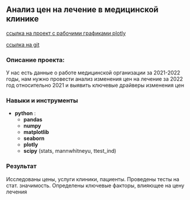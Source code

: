 ## Анализ цен на лечение в медицинской клинике
[ссылка на проект с рабочими графиками plotly](https://nbviewer.org/github/Radikdpm55/Projects/blob/1c417e73579f2ce1c00bdf4eeac3826f5e03860c/Price%20of%20treatment/%D0%9C%D0%B0%D1%81%D1%82%D0%B5%D1%80%D1%81%D0%BA%D0%B0%D1%8F%20%D0%9C%D0%B5%D0%B4%20%D0%BA%D0%BB%D0%B8%D0%BD%D0%B8%D0%BA%D0%B0.ipynb) 

[ссылка на git](https://github.com/Radikdpm55/Projects/blob/main/Price%20of%20treatment/%D0%9C%D0%B0%D1%81%D1%82%D0%B5%D1%80%D1%81%D0%BA%D0%B0%D1%8F%20%D0%9C%D0%B5%D0%B4%20%D0%BA%D0%BB%D0%B8%D0%BD%D0%B8%D0%BA%D0%B0.ipynb)
### Описание проекта:

У нас есть данные о работе медицинской организации за 2021-2022 годы, нам нужно провести анализ изменения цен на лечение за 2022 год относительно 2021 и выявить ключевые драйверы изменения цен

### Навыки и инструменты

- **python** :
    - **pandas**
    - **numpy**
    - **matplotlib**
    - **seaborn**
     - **plotly**
     - **scipy** (stats, mannwhitneyu, ttest_ind)


### Результат

Исследованы цены, услуги клиники, пациенты. Проведены тесты на стат. значимость. Определены ключевые факторы, влияющее на цену лечения
